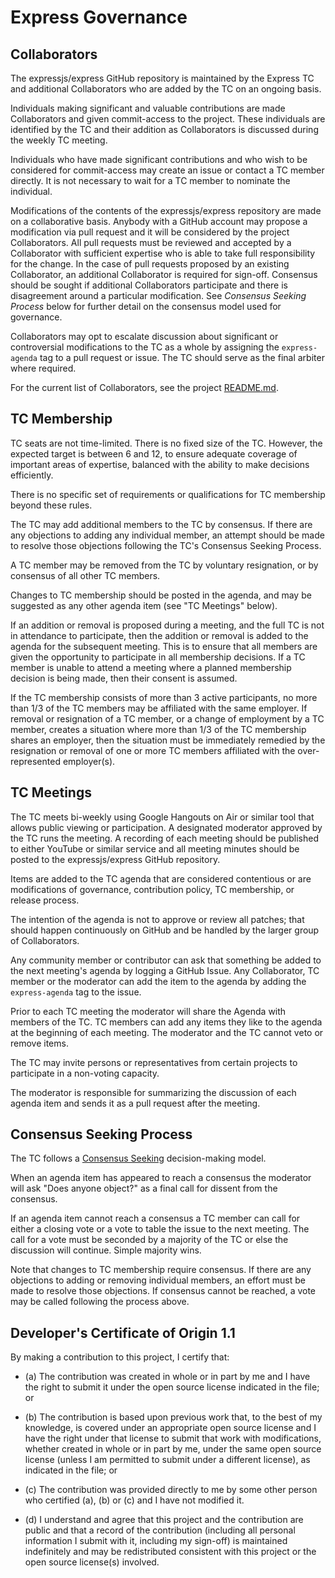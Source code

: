 # Express Governance

## Collaborators

The expressjs/express GitHub repository is maintained by the Express TC and 
additional Collaborators who are added by the TC on an ongoing basis.

Individuals making significant and valuable contributions are made
Collaborators and given commit-access to the project. These individuals are
identified by the TC and their addition as Collaborators is discussed during
the weekly TC meeting.

Individuals who have made significant contributions and who wish to be
considered for commit-access may create an issue or contact a TC member
directly. It is not necessary to wait for a TC member to nominate the
individual.

Modifications of the contents of the expressjs/express repository are made on
a collaborative basis. Anybody with a GitHub account may propose a
modification via pull request and it will be considered by the project
Collaborators. All pull requests must be reviewed and accepted by a
Collaborator with sufficient expertise who is able to take full
responsibility for the change. In the case of pull requests proposed
by an existing Collaborator, an additional Collaborator is required
for sign-off. Consensus should be sought if additional Collaborators
participate and there is disagreement around a particular
modification. See _Consensus Seeking Process_ below for further detail
on the consensus model used for governance.

Collaborators may opt to escalate discussion about significant or
controversial modifications to the TC as a whole by assigning the
`express-agenda` tag to a pull request or issue. The TC should serve as the
final arbiter where required.

For the current list of Collaborators, see the project [README.md][].

## TC Membership

TC seats are not time-limited.  There is no fixed size of the TC.
However, the expected target is between 6 and 12, to ensure adequate
coverage of important areas of expertise, balanced with the ability to
make decisions efficiently.

There is no specific set of requirements or qualifications for TC
membership beyond these rules.

The TC may add additional members to the TC by consensus. If there are
any objections to adding any individual member, an attempt should be
made to resolve those objections following the TC's Consensus Seeking
Process.

A TC member may be removed from the TC by voluntary resignation, or by
consensus of all other TC members.

Changes to TC membership should be posted in the agenda, and may be
suggested as any other agenda item (see "TC Meetings" below).

If an addition or removal is proposed during a meeting, and the full
TC is not in attendance to participate, then the addition or removal
is added to the agenda for the subsequent meeting.  This is to ensure
that all members are given the opportunity to participate in all
membership decisions.  If a TC member is unable to attend a meeting
where a planned membership decision is being made, then their consent
is assumed.

If the TC membership consists of more than 3 active participants, no more than
1/3 of the TC members may be affiliated with the same employer.  If removal or
resignation of a TC member, or a change of employment by a TC member, creates a
situation where more than 1/3 of the TC membership shares an employer, then the
situation must be immediately remedied by the resignation or removal of one or
more TC members affiliated with the over-represented employer(s).

## TC Meetings

The TC meets bi-weekly using Google Hangouts on Air or similar tool that allows
public viewing or participation. A designated moderator approved by the TC runs
the meeting. A recording of each meeting should be published to either YouTube
or similar service and all meeting minutes should be posted to the
expressjs/express GitHub repository.

Items are added to the TC agenda that are considered contentious or
are modifications of governance, contribution policy, TC membership,
or release process.

The intention of the agenda is not to approve or review all patches;
that should happen continuously on GitHub and be handled by the larger
group of Collaborators.

Any community member or contributor can ask that something be added to
the next meeting's agenda by logging a GitHub Issue. Any Collaborator,
TC member or the moderator can add the item to the agenda by adding
the `express-agenda` tag to the issue.

Prior to each TC meeting the moderator will share the Agenda with
members of the TC. TC members can add any items they like to the
agenda at the beginning of each meeting. The moderator and the TC
cannot veto or remove items.

The TC may invite persons or representatives from certain projects to
participate in a non-voting capacity.

The moderator is responsible for summarizing the discussion of each
agenda item and sends it as a pull request after the meeting.

## Consensus Seeking Process

The TC follows a [Consensus Seeking][] decision-making model.

When an agenda item has appeared to reach a consensus the moderator
will ask "Does anyone object?" as a final call for dissent from the
consensus.

If an agenda item cannot reach a consensus a TC member can call for
either a closing vote or a vote to table the issue to the next
meeting. The call for a vote must be seconded by a majority of the TC
or else the discussion will continue. Simple majority wins.

Note that changes to TC membership require consensus. If there are any
objections to adding or removing individual members, an effort must be
made to resolve those objections. If consensus cannot be reached, a
vote may be called following the process above.

## Developer's Certificate of Origin 1.1

By making a contribution to this project, I certify that:

* (a) The contribution was created in whole or in part by me and I
  have the right to submit it under the open source license
  indicated in the file; or

* (b) The contribution is based upon previous work that, to the best
  of my knowledge, is covered under an appropriate open source
  license and I have the right under that license to submit that
  work with modifications, whether created in whole or in part
  by me, under the same open source license (unless I am
  permitted to submit under a different license), as indicated
  in the file; or

* (c) The contribution was provided directly to me by some other
  person who certified (a), (b) or (c) and I have not modified
  it.

* (d) I understand and agree that this project and the contribution
  are public and that a record of the contribution (including all
  personal information I submit with it, including my sign-off) is
  maintained indefinitely and may be redistributed consistent with
  this project or the open source license(s) involved.

[Consensus Seeking]: http://en.wikipedia.org/wiki/Consensus-seeking_decision-making
[README.md]: ./README.md#current-project-team-members
